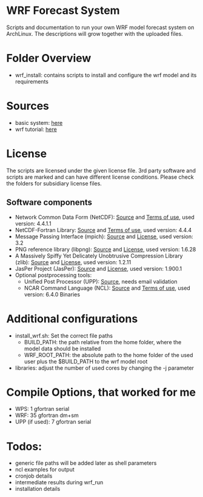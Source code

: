 # WRF Forecast System

Scripts and documentation to run your own WRF model forecast system on
ArchLinux. The descriptions will grow together with the uploaded files.

# Folder Overview
* wrf_install: contains scripts to install and configure the wrf model and its
  requirements

# Sources
* basic system: [here](https://wiki.archlinux.org/index.php/Installation_guide)
* wrf tutorial: [here](http://www2.mmm.ucar.edu/wrf/OnLineTutorial/compilation_tutorial.php)

# License
The scripts are licensed under the given license file. 3rd party software and
scripts are marked and can have different license conditions. Please check the
folders for subsidiary license files.

## Software components
* Network Common Data Form (NetCDF): [Source](https://www.unidata.ucar.edu/software/netcdf/) and [Terms of use](https://www2.ucar.edu/terms-of-use), used version: 4.4.1.1
* NetCDF-Fortran Library: [Source](https://www.unidata.ucar.edu/software/netcdf/) and [Terms of use](https://www2.ucar.edu/terms-of-use), used version: 4.4.4
* Message Passing Interface (mpich): [Source](https://www.mpich.org/) and [License](http://git.mpich.org/mpich.git/blob/HEAD:/COPYRIGHT), used version: 3.2
* PNG reference library (libpng): [Source](http://www.libpng.org/pub/png/libpng.html) and [License](http://www.libpng.org/pub/png/src/libpng-LICENSE.txt), used version: 1.6.28
* A Massively Spiffy Yet Delicately Unobtrusive Compression Library (zlib): [Source](www.zlib.net) and [License](http://www.zlib.net/zlib_license.html), used version: 1.2.11
* JasPer Project (JasPer): [Source](https://www.ece.uvic.ca/~frodo/jasper/) and [License](https://www.ece.uvic.ca/~frodo/jasper/LICENSE), used version: 1.900.1
* Optional postprocessing tools:
  - Unified Post Processor (UPP): [Source](http://www.dtcenter.org/wrf-nmm/users/downloads/index.php), needs email validation
  - NCAR Command Language (NCL): [Source](https://www.ncl.ucar.edu/Download/) and [Terms of use](https://www2.ucar.edu/terms-of-use), used version: 6.4.0 Binaries

# Additional configurations
* install_wrf.sh: Set the correct file paths
  - BUILD_PATH: the path relative from the home folder, where the model data
    should be installed
  - WRF_ROOT_PATH: the absolute path to the home folder of the used user plus
    the $BUILD_PATH to the wrf model root
* libraries: adjust the number of used cores by changing the -j parameter

# Compile Options, that worked for me
* WPS: 1 gfortran serial
* WRF: 35 gfortran dm+sm
* UPP (if used): 7 gfortran serial

# Todos:
* generic file paths will be added later as shell parameters
* ncl examples for output
* cronjob details
* intermediate results during wrf_run
* installation details
